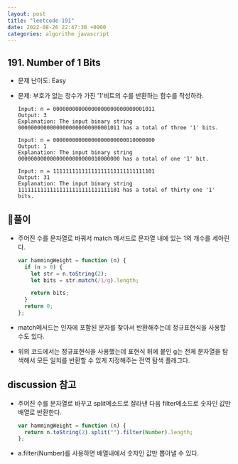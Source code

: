 ```yaml
---
layout: post
title: "leetcode-191"
date: 2022-08-26 22:47:30 +0900
categories: algorithm javascript
---
```


## 191. Number of 1 Bits

- 문제 난이도: Easy
- 문제: 부호가 없는 정수가 가진 '1'비트의 수를 반환하는 함수를 작성하라.

  ```
  Input: n = 00000000000000000000000000001011
  Output: 3
  Explanation: The input binary string 00000000000000000000000000001011 has a total of three '1' bits.
  ```

  ```
  Input: n = 00000000000000000000000010000000
  Output: 1
  Explanation: The input binary string 00000000000000000000000010000000 has a total of one '1' bit.
  ```

  ```
  Input: n = 11111111111111111111111111111101
  Output: 31
  Explanation: The input binary string 11111111111111111111111111111101 has a total of thirty one '1' bits.
  ```

## 🧻풀이

- 주어진 수를 문자열로 바꿔서 match 메서드로 문자열 내에 있는 1의 개수를 세아린다.

  ```js
  var hammingWeight = function (n) {
    if (n > 0) {
      let str = n.toString(2);
      let bits = str.match(/1/g).length;

      return bits;
    }
    return 0;
  };
  ```

- match메서드는 인자에 포함된 문자를 찾아서 반환해주는데 정규표현식을 사용할 수도 있다.
- 위의 코드에서는 정규표현식을 사용했는데 표현식 뒤에 붙인 g는 전체 문자열을 탐색해서 모든 일치를 반환할 수 있게 지정해주는 전역 탐색 플래그다.

## discussion 참고

- 주어진 수를 문자열로 바꾸고 split메소드로 잘라낸 다음 filter메소드로 숫자인 값만 배열로 반환한다.

  ```js
  var hammingWeight = function (n) {
    return n.toString(2).split("").filter(Number).length;
  };
  ```

- a.filter(Number)를 사용하면 배열내에서 숫자인 값만 뽑아낼 수 있다.
